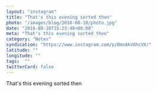```yaml
---
layout: "instagram"
title: "That's this evening sorted then"
photo: "/images/blog/2018-08-18/photo.jpg"
date: "2018-08-18T15:23:48+00:00"
meta: "That's this evening sorted then"
category: "Notes"
syndication: "https://www.instagram.com/p/BmoAkV6hcVX/"
latitude: ""
longitude: ""
tags:  ""
twitterCard: false
---
```

That's this evening sorted then
